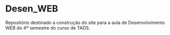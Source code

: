 # Desen_WEB
Repositório destinado a construção do site para a aula de Desenvolvimento WEB do 4º semestre do curso de TADS.
